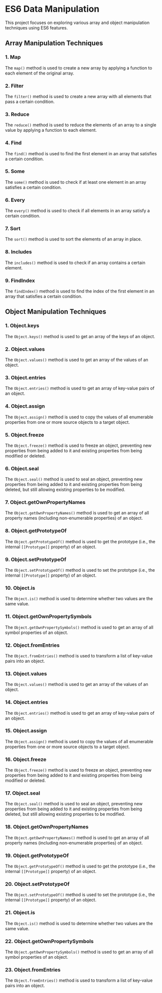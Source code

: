 # ES6 Data Manipulation

This project focuses on exploring various array and object manipulation techniques using ES6 features.

## Array Manipulation Techniques

### 1. Map

The `map()` method is used to create a new array by applying a function to each element of the original array.
### 2. Filter

The `filter()` method is used to create a new array with all elements that pass a certain condition.

### 3. Reduce

The `reduce()` method is used to reduce the elements of an array to a single value by applying a function to each element.

### 4. Find

The `find()` method is used to find the first element in an array that satisfies a certain condition.

### 5. Some

The `some()` method is used to check if at least one element in an array satisfies a certain condition.

### 6. Every

The `every()` method is used to check if all elements in an array satisfy a certain condition.

### 7. Sort

The `sort()` method is used to sort the elements of an array in place.

### 8. Includes

The `includes()` method is used to check if an array contains a certain element.

### 9. FindIndex

The `findIndex()` method is used to find the index of the first element in an array that satisfies a certain condition.

## Object Manipulation Techniques

### 1. Object.keys

The `Object.keys()` method is used to get an array of the keys of an object.

### 2. Object.values

The `Object.values()` method is used to get an array of the values of an object.

### 3. Object.entries

The `Object.entries()` method is used to get an array of key-value pairs of an object.

### 4. Object.assign

The `Object.assign()` method is used to copy the values of all enumerable properties from one or more source objects to a target object.

### 5. Object.freeze

The `Object.freeze()` method is used to freeze an object, preventing new properties from being added to it and existing properties from being modified or deleted.

### 6. Object.seal

The `Object.seal()` method is used to seal an object, preventing new properties from being added to it and existing properties from being deleted, but still allowing existing properties to be modified.

### 7. Object.getOwnPropertyNames

The `Object.getOwnPropertyNames()` method is used to get an array of all property names (including non-enumerable properties) of an object.

### 8. Object.getPrototypeOf

The `Object.getPrototypeOf()` method is used to get the prototype (i.e., the internal `[[Prototype]]` property) of an object.

### 9. Object.setPrototypeOf

The `Object.setPrototypeOf()` method is used to set the prototype (i.e., the internal `[[Prototype]]` property) of an object.

### 10. Object.is

The `Object.is()` method is used to determine whether two values are the same value.

### 11. Object.getOwnPropertySymbols

The `Object.getOwnPropertySymbols()` method is used to get an array of all symbol properties of an object.

### 12. Object.fromEntries

The `Object.fromEntries()` method is used to transform a list of key-value pairs into an object.

### 13. Object.values

The `Object.values()` method is used to get an array of the values of an object.

### 14. Object.entries

The `Object.entries()` method is used to get an array of key-value pairs of an object.

### 15. Object.assign

The `Object.assign()` method is used to copy the values of all enumerable properties from one or more source objects to a target object.

### 16. Object.freeze

The `Object.freeze()` method is used to freeze an object, preventing new properties from being added to it and existing properties from being modified or deleted.

### 17. Object.seal

The `Object.seal()` method is used to seal an object, preventing new properties from being added to it and existing properties from being deleted, but still allowing existing properties to be modified.

### 18. Object.getOwnPropertyNames

The `Object.getOwnPropertyNames()` method is used to get an array of all property names (including non-enumerable properties) of an object.

### 19. Object.getPrototypeOf

The `Object.getPrototypeOf()` method is used to get the prototype (i.e., the internal `[[Prototype]]` property) of an object.

### 20. Object.setPrototypeOf

The `Object.setPrototypeOf()` method is used to set the prototype (i.e., the internal `[[Prototype]]` property) of an object.

### 21. Object.is

The `Object.is()` method is used to determine whether two values are the same value.

### 22. Object.getOwnPropertySymbols

The `Object.getOwnPropertySymbols()` method is used to get an array of all symbol properties of an object.

### 23. Object.fromEntries

The `Object.fromEntries()` method is used to transform a list of key-value pairs into an object.
